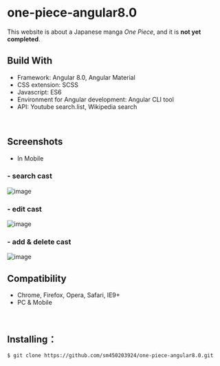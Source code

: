 
# one-piece-angular8.0

This website is about a Japanese manga *One Piece*, and it is **not yet completed**.
<br>

## Build With
- Framework: Angular 8.0, Angular Material
- CSS extension: SCSS
- Javascript: ES6
- Environment for Angular development: Angular CLI tool
- API: Youtube search.list, Wikipedia search
<br>

## Screenshots

- In Mobile
### - search cast ###
![image](https://github.com/sm450203924/one-piece-angular8.0/raw/master/screenshots/search-cast.gif)
<br>
### - edit cast ###
![image](https://github.com/sm450203924/one-piece-angular8.0/raw/master/screenshots/edit-cast.gif)
<br>
### - add & delete cast ###
![image](https://github.com/sm450203924/one-piece-angular8.0/raw/master/screenshots/add-delete-cast.gif)
<br>

## Compatibility
- Chrome, Firefox, Opera, Safari, IE9+
- PC & Mobile
<br>

## Installing：

```shell  
$ git clone https://github.com/sm450203924/one-piece-angular8.0.git
```  
<br>

